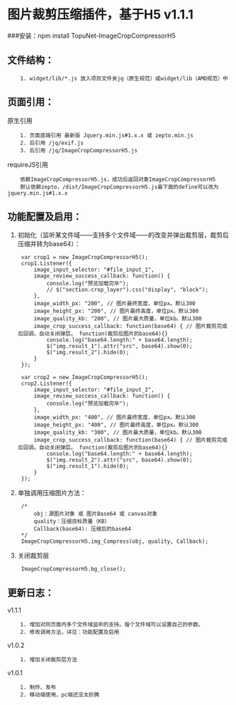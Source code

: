 # 图片裁剪压缩插件，基于H5 v1.1.1
###安装：npm install TopuNet-ImageCropCompressorH5

文件结构：
-------------
        1. widget/lib/*.js 放入项目文件夹jq（原生规范）或widget/lib（AMD规范）中

页面引用：
-------------
原生引用

        1. 页面底端引用 最新版 Jquery.min.js#1.x.x 或 zepto.min.js
        2. 后引用 /jq/exif.js
        3. 后引用 /jq/ImageCropCompressorH5.js

requireJS引用

        依赖ImageCropCompressorH5.js，成功后返回对象ImageCropCompressorH5
        默认依赖zepto，/dist/ImageCropCompressorH5.js最下面的define可以改为jquery.min.js#1.x.x

功能配置及启用：
--------------
1. 初始化（监听某文件域——支持多个文件域——的改变并弹出裁剪层，裁剪后压缩并转为base64）：

        var crop1 = new ImageCropCompressorH5();
        crop1.Listener({
            image_input_selector: "#file_input_1",
            image_review_success_callback: function() {
                console.log("预览加载完毕");
                // $("section.crop_layer").css("display", "block");
            },
            image_width_px: "200", // 图片最终宽度，单位px。默认300
            image_height_px: "200", // 图片最终高度，单位px。默认300
            image_quality_kb: "200", // 图片最大质量，单位kb。默认300
            image_crop_success_callback: function(base64) { // 图片裁剪完成后回调。自动关闭弹层。 function(裁剪后图片的base64){}
                console.log("base64.length:" + base64.length);
                $("img.result_1").attr("src", base64).show(0);
                $("img.result_2").hide(0);
            }
        });

        var crop2 = new ImageCropCompressorH5();
        crop2.Listener({
            image_input_selector: "#file_input_2",
            image_review_success_callback: function() {
                console.log("预览加载完毕");
            },
            image_width_px: "400", // 图片最终宽度，单位px。默认300
            image_height_px: "400", // 图片最终高度，单位px。默认300
            image_quality_kb: "300", // 图片最大质量，单位kb。默认300
            image_crop_success_callback: function(base64) { // 图片裁剪完成后回调。自动关闭弹层。 function(裁剪后图片的base64){}
                console.log("base64.length:" + base64.length);
                $("img.result_2").attr("src", base64).show(0);
                $("img.result_1").hide(0);
            }
        });

2. 单独调用压缩图片方法：

        /*
            obj：源图片对象 或 图片Base64 或 canvas对象
            quality：压缩目标质量（KB）
            Callback(base64): 压缩后的base64
        */
        ImageCropCompressorH5.img_Compress(obj, quality, Callback);

3. 关闭裁剪层

        ImageCropCompressorH5.bg_close();

更新日志：
-------------
v1.1.1

        1. 增加对同页面内多个文件域监听的支持。每个文件域可以设置自己的参数。
        2. 修改调用方法，详见：功能配置及启用

v1.0.2

        1. 增加关闭裁剪层方法
        
v1.0.1

        1. 制作、发布
        2. 移动端使用，pc端还没太折腾
        